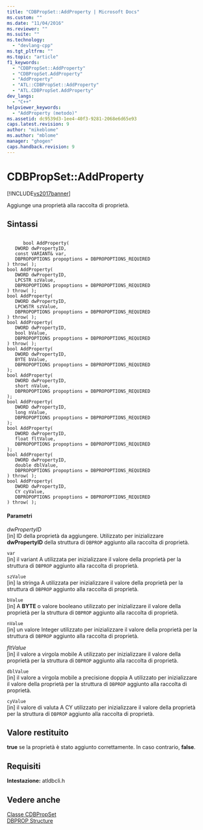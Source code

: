 ```yaml
---
title: "CDBPropSet::AddProperty | Microsoft Docs"
ms.custom: ""
ms.date: "11/04/2016"
ms.reviewer: ""
ms.suite: ""
ms.technology: 
  - "devlang-cpp"
ms.tgt_pltfrm: ""
ms.topic: "article"
f1_keywords: 
  - "CDBPropSet::AddProperty"
  - "CDBPropSet.AddProperty"
  - "AddProperty"
  - "ATL::CDBPropSet::AddProperty"
  - "ATL.CDBPropSet.AddProperty"
dev_langs: 
  - "C++"
helpviewer_keywords: 
  - "AddProperty (metodo)"
ms.assetid: dc9539d3-1ee4-40f3-9281-2068e6d65e93
caps.latest.revision: 9
author: "mikeblome"
ms.author: "mblome"
manager: "ghogen"
caps.handback.revision: 9
---
```

# CDBPropSet::AddProperty
[!INCLUDE[vs2017banner](../../assembler/inline/includes/vs2017banner.md)]

Aggiunge una proprietà alla raccolta di proprietà.  
  
## Sintassi  
  
```  
  
      bool AddProperty(   
   DWORD dwPropertyID,   
   const VARIANT& var,   
   DBPROPOPTIONS propoptions = DBPROPOPTIONS_REQUIRED    
) throw( );  
bool AddProperty(  
   DWORD dwPropertyID,  
   LPCSTR szValue,  
   DBPROPOPTIONS propoptions = DBPROPOPTIONS_REQUIRED    
) throw( );  
bool AddProperty(  
   DWORD dwPropertyID,  
   LPCWSTR szValue,   
   DBPROPOPTIONS propoptions = DBPROPOPTIONS_REQUIRED    
) throw( );  
bool AddProperty(  
   DWORD dwPropertyID,  
   bool bValue,  
   DBPROPOPTIONS propoptions = DBPROPOPTIONS_REQUIRED    
) throw( );  
bool AddProperty(  
   DWORD dwPropertyID,  
   BYTE bValue,  
   DBPROPOPTIONS propoptions = DBPROPOPTIONS_REQUIRED    
);  
bool AddProperty(  
   DWORD dwPropertyID,  
   short nValue,  
   DBPROPOPTIONS propoptions = DBPROPOPTIONS_REQUIRED    
);  
bool AddProperty(  
   DWORD dwPropertyID,  
   long nValue,  
   DBPROPOPTIONS propoptions = DBPROPOPTIONS_REQUIRED    
);  
bool AddProperty(  
   DWORD dwPropertyID,  
   float fltValue,  
   DBPROPOPTIONS propoptions = DBPROPOPTIONS_REQUIRED    
);  
bool AddProperty(  
   DWORD dwPropertyID,  
   double dblValue,  
   DBPROPOPTIONS propoptions = DBPROPOPTIONS_REQUIRED    
) throw( );  
bool AddProperty(  
   DWORD dwPropertyID,  
   CY cyValue,  
   DBPROPOPTIONS propoptions = DBPROPOPTIONS_REQUIRED    
) throw( );  
```  
  
#### Parametri  
 *dwPropertyID*  
 \[in\] ID della proprietà da aggiungere.  Utilizzato per inizializzare **dwPropertyID** della struttura di `DBPROP` aggiunto alla raccolta di proprietà.  
  
 `var`  
 \[in\] il variant A utilizzata per inizializzare il valore della proprietà per la struttura di `DBPROP` aggiunto alla raccolta di proprietà.  
  
 `szValue`  
 \[in\] la stringa A utilizzata per inizializzare il valore della proprietà per la struttura di `DBPROP` aggiunto alla raccolta di proprietà.  
  
 `bValue`  
 \[in\] A **BYTE** o valore booleano utilizzato per inizializzare il valore della proprietà per la struttura di `DBPROP` aggiunto alla raccolta di proprietà.  
  
 `nValue`  
 \[in\] un valore Integer utilizzato per inizializzare il valore della proprietà per la struttura di `DBPROP` aggiunto alla raccolta di proprietà.  
  
 *fltValue*  
 \[in\] il valore a virgola mobile A utilizzato per inizializzare il valore della proprietà per la struttura di `DBPROP` aggiunto alla raccolta di proprietà.  
  
 `dblValue`  
 \[in\] il valore a virgola mobile a precisione doppia A utilizzato per inizializzare il valore della proprietà per la struttura di `DBPROP` aggiunto alla raccolta di proprietà.  
  
 `cyValue`  
 \[in\] il valore di valuta A CY utilizzato per inizializzare il valore della proprietà per la struttura di `DBPROP` aggiunto alla raccolta di proprietà.  
  
## Valore restituito  
 **true** se la proprietà è stato aggiunto correttamente.  In caso contrario, **false**.  
  
## Requisiti  
 **Intestazione:** atldbcli.h  
  
## Vedere anche  
 [Classe CDBPropSet](../../data/oledb/cdbpropset-class.md)   
 [DBPROP Structure](https://msdn.microsoft.com/en-us/library/ms717970.aspx)